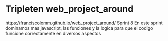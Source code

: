 # Tripleten web_project_around
https://franciscolomm.github.io/web_project_around/ Sprint 8
En este sprint dominamos mas javascript, las funciones y la logica para que el codigo funcione correctamente en diversos aspectos
